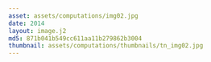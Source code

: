 ```yaml
---
asset: assets/computations/img02.jpg
date: 2014
layout: image.j2
md5: 871b041b549cc611aa11b279862b3004
thumbnail: assets/computations/thumbnails/tn_img02.jpg
---
```


